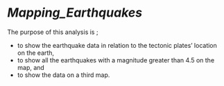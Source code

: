 # _Mapping_Earthquakes_

The purpose of this analysis is ; 

* to show the earthquake data in relation to the tectonic plates’ location on the earth, 
* to show all the earthquakes with a magnitude greater than 4.5 on the map, and 
* to show the data on a third map.

